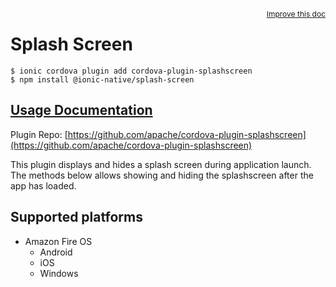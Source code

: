<a style="float:right;font-size:12px;" href="http://github.com/ionic-team/ionic-native/edit/master/src/@ionic-native/plugins/splash-screen/index.ts#L1">
  Improve this doc
</a>

# Splash Screen

```
$ ionic cordova plugin add cordova-plugin-splashscreen
$ npm install @ionic-native/splash-screen
```

## [Usage Documentation](https://ionicframework.com/docs/native/splash-screen/)

Plugin Repo: [https://github.com/apache/cordova-plugin-splashscreen](https://github.com/apache/cordova-plugin-splashscreen)

This plugin displays and hides a splash screen during application launch. The methods below allows showing and hiding the splashscreen after the app has loaded.

## Supported platforms

- Amazon Fire OS
  - Android
  - iOS
  - Windows
  


